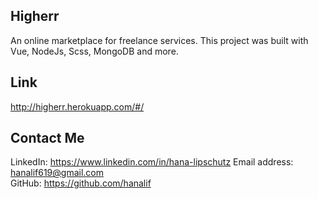 ## Higherr 
An online marketplace for freelance services. This project was built with Vue, NodeJs, Scss, MongoDB and more.

## Link
http://higherr.herokuapp.com/#/

## Contact Me
LinkedIn: https://www.linkedin.com/in/hana-lipschutz
Email address:   hanalif619@gmail.com 	
GitHub: https://github.com/hanalif
